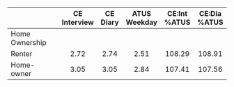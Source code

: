 
|                      | CE<br>Interview |  CE<br>Diary | ATUS<br>Weekday | CE:Int<br>%ATUS | CE:Dia<br>%ATUS |
| -------------------- | :----------: | :----------: | :----------: | :----------: | :----------: |
| Home Ownership       |              |              |              |              |              |
| Renter               |         2.72 |         2.74 |         2.51 |       108.29 |       108.91 |
| Home-owner           |         3.05 |         3.05 |         2.84 |       107.41 |       107.56 |

